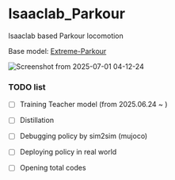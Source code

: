 # Isaaclab_Parkour
Isaaclab based Parkour locomotion 

Base model: [Extreme-Parkour](https://extreme-parkour.github.io/)

![Screenshot from 2025-07-01 04-12-24](https://github.com/user-attachments/assets/32287c1b-adae-4884-9e75-4a0c63a36ba2)


### TODO list

* [ ] Training Teacher model  (from 2025.06.24 ~  )

* [ ] Distillation

* [ ] Debugging policy by sim2sim (mujoco)

* [ ] Deploying policy in real world 

* [ ] Opening total codes 
